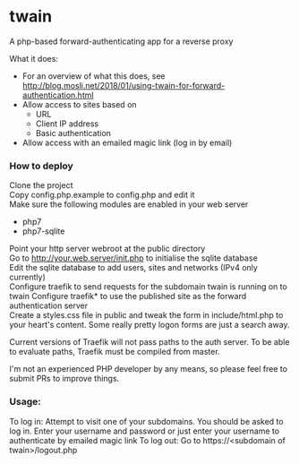 
# twain

A php-based forward-authenticating app for a reverse proxy

What it does:
- For an overview of what this does, see http://blog.mosli.net/2018/01/using-twain-for-forward-authentication.html
- Allow access to sites based on
	- URL
	- Client IP address
	- Basic authentication
- Allow access with an emailed magic link (log in by email)

### How to deploy
Clone the project  
Copy config.php.example to config.php and edit it  
Make sure the following modules are enabled in your web server  
- php7
- php7-sqlite

Point your http server webroot at the public directory  
Go to http://your.web.server/init.php to initialise the sqlite database  
Edit the sqlite database to add users, sites and networks (IPv4 only currently)  
Configure traefik to send requests for the subdomain twain is running on to twain
Configure traefik* to use the published site as the forward authentication server  
Create a styles.css file in public and tweak the form in include/html.php to your heart's content. Some really pretty logon forms are just a search away.

Current versions of Traefik will not pass paths to the auth server. To be able to evaluate paths, Traefik must be compiled from master.

I'm not an experienced PHP developer by any means, so please feel free to submit PRs to improve things.  

### Usage:
To log in: Attempt to visit one of your subdomains. You should be asked to log in. Enter your username and password or just enter your username to authenticate by emailed magic link
To log out: Go to https://\<subdomain of twain>\/logout.php
